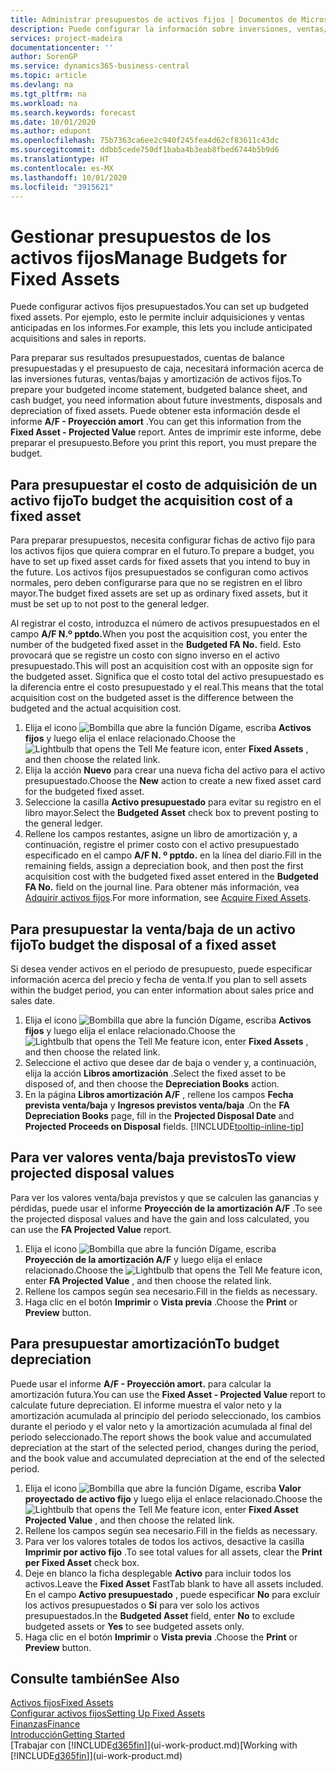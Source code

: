```yaml
---
title: Administrar presupuestos de activos fijos | Documentos de Microsoft
description: Puede configurar la información sobre inversiones, ventas/bajas y amortizaciones futuras de activos fijos como ayuda para preparar presupuestos y previsiones.
services: project-madeira
documentationcenter: ''
author: SorenGP
ms.service: dynamics365-business-central
ms.topic: article
ms.devlang: na
ms.tgt_pltfrm: na
ms.workload: na
ms.search.keywords: forecast
ms.date: 10/01/2020
ms.author: edupont
ms.openlocfilehash: 75b7363ca6ee2c940f245fea4d62cf83611c43dc
ms.sourcegitcommit: ddbb5cede750df1baba4b3eab8fbed6744b5b9d6
ms.translationtype: HT
ms.contentlocale: es-MX
ms.lasthandoff: 10/01/2020
ms.locfileid: "3915621"
---
```

# <a name="manage-budgets-for-fixed-assets"></a><span data-ttu-id="bfd9e-103">Gestionar presupuestos de los activos fijos</span><span class="sxs-lookup"><span data-stu-id="bfd9e-103">Manage Budgets for Fixed Assets</span></span>
<span data-ttu-id="bfd9e-104">Puede configurar activos fijos presupuestados.</span><span class="sxs-lookup"><span data-stu-id="bfd9e-104">You can set up budgeted fixed assets.</span></span> <span data-ttu-id="bfd9e-105">Por ejemplo, esto le permite incluir adquisiciones y ventas anticipadas en los informes.</span><span class="sxs-lookup"><span data-stu-id="bfd9e-105">For example, this lets you include anticipated acquisitions and sales in reports.</span></span>  

<span data-ttu-id="bfd9e-106">Para preparar sus resultados presupuestados, cuentas de balance presupuestadas y el presupuesto de caja, necesitará información acerca de las inversiones futuras, ventas/bajas y amortización de activos fijos.</span><span class="sxs-lookup"><span data-stu-id="bfd9e-106">To prepare your budgeted income statement, budgeted balance sheet, and cash budget, you need information about future investments, disposals and depreciation of fixed assets.</span></span> <span data-ttu-id="bfd9e-107">Puede obtener esta información desde el informe **A/F - Proyección amort** .</span><span class="sxs-lookup"><span data-stu-id="bfd9e-107">You can get this information from the **Fixed Asset - Projected Value** report.</span></span> <span data-ttu-id="bfd9e-108">Antes de imprimir este informe, debe preparar el presupuesto.</span><span class="sxs-lookup"><span data-stu-id="bfd9e-108">Before you print this report, you must prepare the budget.</span></span>  

## <a name="to-budget-the-acquisition-cost-of-a-fixed-asset"></a><span data-ttu-id="bfd9e-109">Para presupuestar el costo de adquisición de un activo fijo</span><span class="sxs-lookup"><span data-stu-id="bfd9e-109">To budget the acquisition cost of a fixed asset</span></span>
<span data-ttu-id="bfd9e-110">Para preparar presupuestos, necesita configurar fichas de activo fijo para los activos fijos que quiera comprar en el futuro.</span><span class="sxs-lookup"><span data-stu-id="bfd9e-110">To prepare a budget, you have to set up fixed asset cards for fixed assets that you intend to buy in the future.</span></span> <span data-ttu-id="bfd9e-111">Los activos fijos presupuestados se configuran como activos normales, pero deben configurarse para que no se registren en el libro mayor.</span><span class="sxs-lookup"><span data-stu-id="bfd9e-111">The budget fixed assets are set up as ordinary fixed assets, but it must be set up to not post to the general ledger.</span></span>

<span data-ttu-id="bfd9e-112">Al registrar el costo, introduzca el número de activos presupuestados en el campo **A/F N.º pptdo.**</span><span class="sxs-lookup"><span data-stu-id="bfd9e-112">When you post the acquisition cost, you enter the number of the budgeted fixed asset in the **Budgeted FA No.** field.</span></span> <span data-ttu-id="bfd9e-113">Esto provocará que se registre un costo con signo inverso en el activo presupuestado.</span><span class="sxs-lookup"><span data-stu-id="bfd9e-113">This will post an acquisition cost with an opposite sign for the budgeted asset.</span></span> <span data-ttu-id="bfd9e-114">Significa que el costo total del activo presupuestado es la diferencia entre el costo presupuestado y el real.</span><span class="sxs-lookup"><span data-stu-id="bfd9e-114">This means that the total acquisition cost on the budgeted asset is the difference between the budgeted and the actual acquisition cost.</span></span>

1. <span data-ttu-id="bfd9e-115">Elija el icono ![Bombilla que abre la función Dígame](media/ui-search/search_small.png "Dígame qué desea hacer"), escriba **Activos fijos** y luego elija el enlace relacionado.</span><span class="sxs-lookup"><span data-stu-id="bfd9e-115">Choose the ![Lightbulb that opens the Tell Me feature](media/ui-search/search_small.png "Tell me what you want to do") icon, enter **Fixed Assets** , and then choose the related link.</span></span>
2. <span data-ttu-id="bfd9e-116">Elija la acción **Nuevo** para crear una nueva ficha del activo para el activo presupuestado.</span><span class="sxs-lookup"><span data-stu-id="bfd9e-116">Choose the **New** action to create a new fixed asset card for the budgeted fixed asset.</span></span>
3. <span data-ttu-id="bfd9e-117">Seleccione la casilla **Activo presupuestado** para evitar su registro en el libro mayor.</span><span class="sxs-lookup"><span data-stu-id="bfd9e-117">Select the **Budgeted Asset** check box to prevent posting to the general ledger.</span></span>
4. <span data-ttu-id="bfd9e-118">Rellene los campos restantes, asigne un libro de amortización y, a continuación, registre el primer costo con el activo presupuestado especificado en el campo **A/F N. º pptdo.** en la línea del diario.</span><span class="sxs-lookup"><span data-stu-id="bfd9e-118">Fill in the remaining fields, assign a depreciation book, and then post the first acquisition cost with the budgeted fixed asset entered in the **Budgeted FA No.** field on the journal line.</span></span> <span data-ttu-id="bfd9e-119">Para obtener más información, vea [Adquirir activos fijos](fa-how-acquire.md).</span><span class="sxs-lookup"><span data-stu-id="bfd9e-119">For more information, see [Acquire Fixed Assets](fa-how-acquire.md).</span></span>

## <a name="to-budget-the-disposal-of-a-fixed-asset"></a><span data-ttu-id="bfd9e-120">Para presupuestar la venta/baja de un activo fijo</span><span class="sxs-lookup"><span data-stu-id="bfd9e-120">To budget the disposal of a fixed asset</span></span>
<span data-ttu-id="bfd9e-121">Si desea vender activos en el periodo de presupuesto, puede especificar información acerca del precio y fecha de venta.</span><span class="sxs-lookup"><span data-stu-id="bfd9e-121">If you plan to sell assets within the budget period, you can enter information about sales price and sales date.</span></span>

1. <span data-ttu-id="bfd9e-122">Elija el icono ![Bombilla que abre la función Dígame](media/ui-search/search_small.png "Dígame qué desea hacer"), escriba **Activos fijos** y luego elija el enlace relacionado.</span><span class="sxs-lookup"><span data-stu-id="bfd9e-122">Choose the ![Lightbulb that opens the Tell Me feature](media/ui-search/search_small.png "Tell me what you want to do") icon, enter **Fixed Assets** , and then choose the related link.</span></span>
2. <span data-ttu-id="bfd9e-123">Seleccione el activo que desee dar de baja o vender y, a continuación, elija la acción **Libros amortización** .</span><span class="sxs-lookup"><span data-stu-id="bfd9e-123">Select the fixed asset to be disposed of, and then choose the **Depreciation Books** action.</span></span>
3. <span data-ttu-id="bfd9e-124">En la página **Libros amortización A/F** , rellene los campos **Fecha prevista venta/baja** y **Ingresos previstos venta/baja** .</span><span class="sxs-lookup"><span data-stu-id="bfd9e-124">On the **FA Depreciation Books** page, fill in the **Projected Disposal Date** and **Projected Proceeds on Disposal** fields.</span></span> [!INCLUDE[tooltip-inline-tip](includes/tooltip-inline-tip_md.md)]

## <a name="to-view-projected-disposal-values"></a><span data-ttu-id="bfd9e-125">Para ver valores venta/baja previstos</span><span class="sxs-lookup"><span data-stu-id="bfd9e-125">To view projected disposal values</span></span>
<span data-ttu-id="bfd9e-126">Para ver los valores venta/baja previstos y que se calculen las ganancias y pérdidas, puede usar el informe **Proyección de la amortización A/F** .</span><span class="sxs-lookup"><span data-stu-id="bfd9e-126">To see the projected disposal values and have the gain and loss calculated, you can use the **FA Projected Value** report.</span></span>

1. <span data-ttu-id="bfd9e-127">Elija el icono ![Bombilla que abre la función Dígame](media/ui-search/search_small.png "Dígame qué desea hacer"), escriba **Proyección de la amortización A/F** y luego elija el enlace relacionado.</span><span class="sxs-lookup"><span data-stu-id="bfd9e-127">Choose the ![Lightbulb that opens the Tell Me feature](media/ui-search/search_small.png "Tell me what you want to do") icon, enter **FA Projected Value** , and then choose the related link.</span></span>
2. <span data-ttu-id="bfd9e-128">Rellene los campos según sea necesario.</span><span class="sxs-lookup"><span data-stu-id="bfd9e-128">Fill in the fields as necessary.</span></span>
3. <span data-ttu-id="bfd9e-129">Haga clic en el botón **Imprimir** o **Vista previa** .</span><span class="sxs-lookup"><span data-stu-id="bfd9e-129">Choose the **Print** or **Preview** button.</span></span>

## <a name="to-budget-depreciation"></a><span data-ttu-id="bfd9e-130">Para presupuestar amortización</span><span class="sxs-lookup"><span data-stu-id="bfd9e-130">To budget depreciation</span></span>
<span data-ttu-id="bfd9e-131">Puede usar el informe **A/F - Proyección amort.** para calcular la amortización futura.</span><span class="sxs-lookup"><span data-stu-id="bfd9e-131">You can use the **Fixed Asset - Projected Value** report to calculate future depreciation.</span></span> <span data-ttu-id="bfd9e-132">El informe muestra el valor neto y la amortización acumulada al principio del periodo seleccionado, los cambios durante el periodo y el valor neto y la amortización acumulada al final del periodo seleccionado.</span><span class="sxs-lookup"><span data-stu-id="bfd9e-132">The report shows the book value and accumulated depreciation at the start of the selected period, changes during the period, and the book value and accumulated depreciation at the end of the selected period.</span></span>

1. <span data-ttu-id="bfd9e-133">Elija el icono ![Bombilla que abre la función Dígame](media/ui-search/search_small.png "Dígame qué desea hacer"), escriba **Valor proyectado de activo fijo** y luego elija el enlace relacionado.</span><span class="sxs-lookup"><span data-stu-id="bfd9e-133">Choose the ![Lightbulb that opens the Tell Me feature](media/ui-search/search_small.png "Tell me what you want to do") icon, enter **Fixed Asset Projected Value** , and then choose the related link.</span></span>
2. <span data-ttu-id="bfd9e-134">Rellene los campos según sea necesario.</span><span class="sxs-lookup"><span data-stu-id="bfd9e-134">Fill in the fields as necessary.</span></span>
3. <span data-ttu-id="bfd9e-135">Para ver los valores totales de todos los activos, desactive la casilla **Imprimir por activo fijo** .</span><span class="sxs-lookup"><span data-stu-id="bfd9e-135">To see total values for all assets, clear the **Print per Fixed Asset** check box.</span></span>
4. <span data-ttu-id="bfd9e-136">Deje en blanco la ficha desplegable **Activo** para incluir todos los activos.</span><span class="sxs-lookup"><span data-stu-id="bfd9e-136">Leave the **Fixed Asset** FastTab blank to have all assets included.</span></span> <span data-ttu-id="bfd9e-137">En el campo **Activo presupuestado** , puede especificar **No** para excluir los activos presupuestados o **Sí** para ver solo los activos presupuestados.</span><span class="sxs-lookup"><span data-stu-id="bfd9e-137">In the **Budgeted Asset** field, enter **No** to exclude budgeted assets or **Yes** to see budgeted assets only.</span></span>
5. <span data-ttu-id="bfd9e-138">Haga clic en el botón **Imprimir** o **Vista previa** .</span><span class="sxs-lookup"><span data-stu-id="bfd9e-138">Choose the **Print** or **Preview** button.</span></span>

## <a name="see-also"></a><span data-ttu-id="bfd9e-139">Consulte también</span><span class="sxs-lookup"><span data-stu-id="bfd9e-139">See Also</span></span>
[<span data-ttu-id="bfd9e-140">Activos fijos</span><span class="sxs-lookup"><span data-stu-id="bfd9e-140">Fixed Assets</span></span>](fa-manage.md)  
[<span data-ttu-id="bfd9e-141">Configurar activos fijos</span><span class="sxs-lookup"><span data-stu-id="bfd9e-141">Setting Up Fixed Assets</span></span>](fa-setup.md)  
[<span data-ttu-id="bfd9e-142">Finanzas</span><span class="sxs-lookup"><span data-stu-id="bfd9e-142">Finance</span></span>](finance.md)  
[<span data-ttu-id="bfd9e-143">Introducción</span><span class="sxs-lookup"><span data-stu-id="bfd9e-143">Getting Started</span></span>](product-get-started.md)  
<span data-ttu-id="bfd9e-144">[Trabajar con [!INCLUDE[d365fin](includes/d365fin_md.md)]](ui-work-product.md)</span><span class="sxs-lookup"><span data-stu-id="bfd9e-144">[Working with [!INCLUDE[d365fin](includes/d365fin_md.md)]](ui-work-product.md)</span></span>
